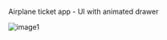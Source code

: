 Airplane ticket app - UI with animated drawer

![image1](https://user-images.githubusercontent.com/89051381/154174240-967fcb5f-43ba-402e-a513-c39ae7d53783.jpeg)
